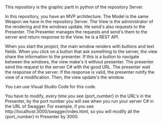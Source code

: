 This repository is the graphic partt in python of the repository Server.

In this repository, you have an MVP architecture. 
The Model is the same Weapon we have in the repository Server.
The View is the administrator of the rendering and the windows update. He send's also requests to the Presenter.
The Presenter manages the requests and send's them to the server and return response to the View. he is a REST API.

When you start the project, the main window renders with buttons and text fields.
When you click on a button that ask something to the server, the view share the information to the presenter. 
If this is a button to navigate between the windows, the view make's it without presenter.
The presenter send the request to the server C# with the good URL.
The presenter wait the response of the server. 
If the response is valid, the presenter notify the view of a modification.
Then, the view update's the window.

You can use Visual Studio Code for this code.

You have to modify, every time you see {port_number} in the URL's in the Presenter, by the port number you will see when
you run your server C# in the URL of Swagger. 
For example, if you see http://localhost:3000/swagger/index.html, so you will modify all the {port_number} in Presenter by 3000.

